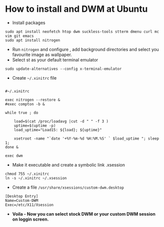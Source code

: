 # How to install and DWM at Ubuntu 

* Install packages 

```
sudo apt install neofetch htop dwm suckless-tools stterm dmenu curl mc vim git emacs 
sudo apt install nitrogen 
```

* Run `nitrogen` and configure , add background directories and select you favourite image as wallpaper. 
* Select st as your default terminal emulator

```
sudo update-alternatives --config x-terminal-emulator 
```

   
* Create `~/.xinitrc` file 

```

#~/.xinitrc

exec nitrogen --restore &
#exec compton -b &

while true ; do 

    load=$(cat /proc/loadavg |cut -d " " -f 3 )
    uptime=$(uptime -p)
    load_uptime="Load15: ${load}; ${uptime}"

    xsetroot -name "`date '+%Y-%m-%d %H:%M.%S' ` $load_uptime "; sleep 1; 
done &

exec dwm

```

* Make it executable and create a symbolic link .xsession

```
chmod 755 ~/.xinitrc
ln -s ~/.xinitrc ~/.xsession

```

* Create a file `/usr/share/xsessions/custom-dwm.desktop`

```
[Desktop Entry]
Name=Custom-DWM
Exec=/etc/X11/Xsession

```


* **Voila  - Now you can select stock DWM or your custom DWM session on loggin screen.**
